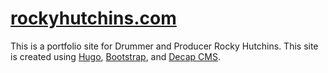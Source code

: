 # [rockyhutchins.com](rockyhutchins.com)

This is a portfolio site for Drummer and Producer Rocky Hutchins. This site is created using [Hugo](https://gohugo.io/), [Bootstrap](https://getbootstrap.com/), and [Decap CMS](https://decapcms.org/docs/collection-types/).

